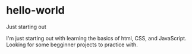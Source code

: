 # hello-world
Just starting out

I'm just starting out with learning the basics of html, CSS, and JavaScript.
Looking for some begginner projects to practice with.
